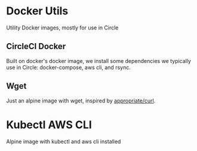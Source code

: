 # Docker Utils

Utility Docker images, mostly for use in Circle

## CircleCI Docker

Built on docker's docker image, we install some dependencies we typically use in Circle: docker-compose, aws cli, and rsync.

## Wget

Just an alpine image with wget, inspired by [appropriate/curl](https://github.com/appropriate/docker-curl).

# Kubectl AWS CLI

Alpine image with kubectl and aws cli installed
